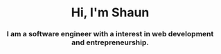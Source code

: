 <h1 align="center">Hi, I'm Shaun</h1>
<h3 align="center">I am a software engineer with a interest in web development and entrepreneurship.</h3>
